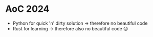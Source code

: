 # AoC 2024

- Python for quick 'n' dirty solution -> therefore no beautiful code
- Rust for learning -> therefore also no beautiful code 😉
